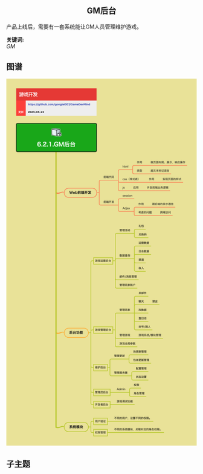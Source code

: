 <h2 align="center">GM后台</h2>
<p>
产品上线后，需要有一套系统能让GM人员管理维护游戏。
</p>

**关键词:**<br/> 
*GM*

## 图谱
![图片加载中...](../../exports/6.2.1.GM后台.png?raw=true)

## 子主题
